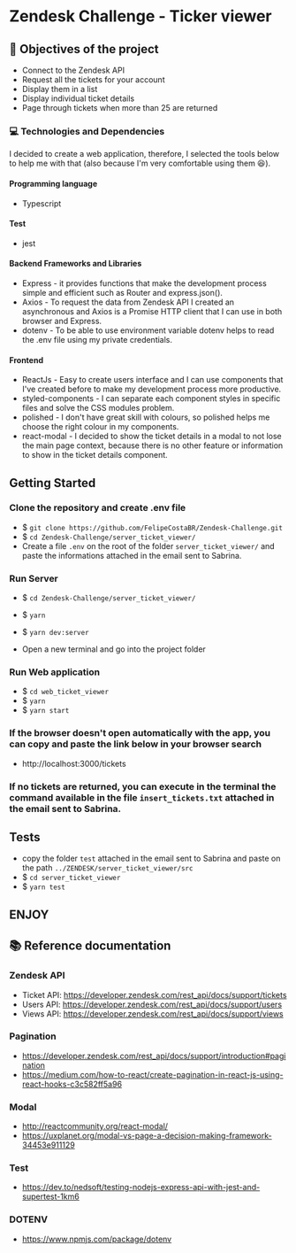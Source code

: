 # Zendesk Challenge - Ticker viewer

## :pushpin: Objectives of the project

* Connect to the Zendesk API
* Request all the tickets for your account
* Display them in a list
* Display individual ticket details
* Page through tickets when more than 25 are returned

### :computer: Technologies and Dependencies

I decided to create a web application, therefore, I selected the tools below to help me with that (also because I'm very comfortable using them :laughing:).
#### Programming language
* Typescript

#### Test
* jest

#### Backend Frameworks and Libraries 
* Express - it provides functions that make the development process simple and efficient such as Router and express.json().
* Axios - To request the data from Zendesk API I created an asynchronous and Axios is a Promise HTTP client that I can use in both browser and Express.
* dotenv - To be able to use environment variable dotenv helps to read the .env file using my private credentials.


#### Frontend
* ReactJs - Easy to create users interface and I can use components that I've created before to make my development process more productive.
* styled-components - I can separate each component styles in specific files and solve the CSS modules problem.
* polished - I don't have great skill with colours, so polished helps me choose the right colour in my components.
* react-modal - I decided to show the ticket details in a modal to not lose the main page context, because there is no other feature or information to show in the ticket details component.


## Getting Started

 
### Clone the repository and create .env file
* $ `git clone https://github.com/FelipeCostaBR/Zendesk-Challenge.git`
* $ `cd Zendesk-Challenge/server_ticket_viewer/`
* Create a file `.env` on the root of the folder `server_ticket_viewer/` and paste the informations attached in the email sent to Sabrina.
   
### Run Server
* $ `cd Zendesk-Challenge/server_ticket_viewer/`
* $ `yarn`
* $ `yarn dev:server`

* Open a new terminal and go into the project folder

### Run Web application

* $ `cd web_ticket_viewer`
* $ `yarn`
* $ `yarn start`

### If the browser doesn't open automatically with the app,  you can copy and paste the link below in your browser search
*  http://localhost:3000/tickets


### If no tickets are returned, you can execute in the terminal the command available in the file `insert_tickets.txt` attached in the email sent to Sabrina.


## Tests
* copy the folder `test` attached in the email sent to Sabrina and paste on the path `../ZENDESK/server_ticket_viewer/src`
* $ `cd server_ticket_viewer`
* $ `yarn test`

## ENJOY 


## :books: Reference documentation

### Zendesk API
* Ticket API: https://developer.zendesk.com/rest_api/docs/support/tickets
* Users API: https://developer.zendesk.com/rest_api/docs/support/users
* Views API: https://developer.zendesk.com/rest_api/docs/support/views

### Pagination
* https://developer.zendesk.com/rest_api/docs/support/introduction#pagination
* https://medium.com/how-to-react/create-pagination-in-react-js-using-react-hooks-c3c582ff5a96

### Modal
* http://reactcommunity.org/react-modal/
* https://uxplanet.org/modal-vs-page-a-decision-making-framework-34453e911129

### Test
* https://dev.to/nedsoft/testing-nodejs-express-api-with-jest-and-supertest-1km6

### DOTENV
* https://www.npmjs.com/package/dotenv
